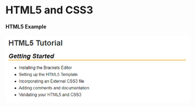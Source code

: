 # HTML5 and CSS3

#### HTML5 Example

![Example](/murach-html5-css3/ch-2/ch-2-screenshot.png "HTML5 Example")










